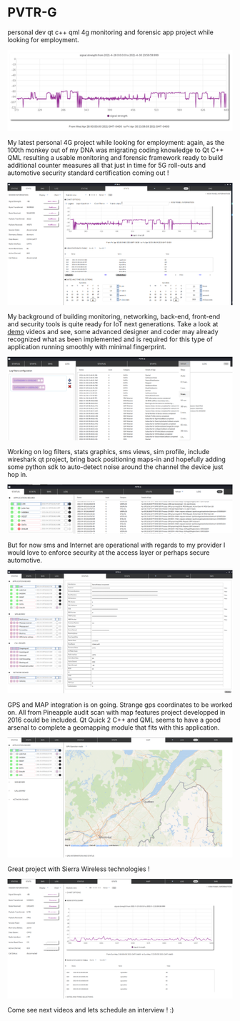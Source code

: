 # PVTR-G
personal dev qt c++ qml 4g monitoring and forensic app project while looking for employment.

![Image of PVTR-G](https://github.com/packetqc/PVTR-G/blob/master/pvtr-g.png)

My latest personal 4G project while looking for employment: again, as the 100th monkey out of my DNA was migrating coding knowledge to Qt C++ QML resulting a usable monitoring and forensic framework ready to build additional counter measures all that just in time for 5G roll-outs and automotive security standard certification coming out ! 

![Image of STATS](https://github.com/packetqc/PVTR-G/blob/master/pvtr-g-stats.png)

My background of building monitoring, networking, back-end, front-end and security tools is quite ready for IoT next generations. Take a look at [demo](https://github.com/packetqc/PVTR-G/blob/master/pvtr-g.mp4) videos and see, some advanced designer and coder may already recognized what as been implemented and is required for this type of application running smoothly with minimal fingerprint. 

![Image of LOGS](https://github.com/packetqc/PVTR-G/blob/master/pvtr-g-logs.png)

Working on log filters, stats graphics, sms views, sim profile, include wireshark qt project, bring back positioning maps-in  and hopefully adding some python sdk to auto-detect noise around the channel the device just hop in. 

![Image of MON-LOG](https://github.com/packetqc/PVTR-G/blob/master/pvtr-g-log-mon.png)

But for now sms and Internet are operational with regards to my provider I would love to enforce security at the access layer or perhaps secure automotive. 

![Image of STATUS](https://github.com/packetqc/PVTR-G/blob/master/pvtr-g-status.png)

GPS and MAP integration is on going. Strange gps coordinates to be worked on. All from Pineapple audit scan with map features project developped in 2016 could be included. Qt Quick 2 C++ and QML seems to have a good arsenal to complete a geomapping module that fits with this application.

![Image of MAP](https://github.com/packetqc/PVTR-G/blob/master/pvtr-g-map.png)

Great project with Sierra Wireless technologies ! 

![Image of STATS2](https://github.com/packetqc/PVTR-G/blob/master/pvtr-g-stats2.png)

Come see next videos and lets schedule an interview ! :)

